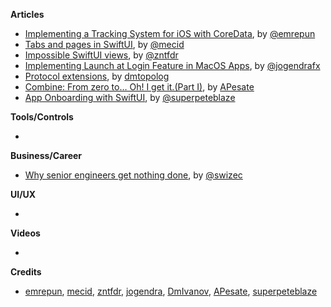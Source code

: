 
**Articles**

* [Implementing a Tracking System for iOS with CoreData](https://freeletics.engineering/2020/06/22/ios_tracking_coredata.html), by [@emrepun](https://github.com/emrepun)
* [Tabs and pages in SwiftUI](https://swiftwithmajid.com/2020/09/16/tabs-and-pages-in-swiftui/), by [@mecid](https://twitter.com/mecid)
* [Impossible SwiftUI views](https://fivestars.blog/swiftui/impossible-swiftui-views.html), by [@zntfdr](https://twitter.com/zntfdr)
* [Implementing Launch at Login Feature in MacOS Apps](https://jogendra.dev/implementing-launch-at-login-feature-in-macos-apps), by [@jogendrafx](https://twitter.com/jogendrafx)
* [Protocol extensions](https://dmtopolog.com/protocol-extensions/), by [dmtopolog](https://twitter.com/dmtopolog)
* [Combine: From zero to… Oh! I get it.(Part I)](https://medium.com/dev-jam/combine-from-zero-to-oh-i-get-it-part-i-6aa9ced8e5f), by [APesate](https://github.com/Apesate)
* [App Onboarding with SwiftUI](https://medium.com/zendesk-engineering/app-onboarding-with-swiftui-23d970ab24d4?source=friends_link&sk=d8a2da43171af87bb2456c24de14ed13), by [@superpeteblaze](https://twitter.com/superpeteblaze)

**Tools/Controls**

*

**Business/Career**

* [Why senior engineers get nothing done](https://swizec.com/blog/why-senior-engineers-get-nothing-done/), by [@swizec](https://twitter.com/swizec)

**UI/UX**

*

**Videos**

*

**Credits**

* [emrepun](https://github.com/emrepun), [mecid](https://github.com/mecid), [zntfdr](https://github.com/zntfdr), [jogendra](https://github.com/jogendra), [DmIvanov](https://github.com/DmIvanov), [APesate](https://github.com/apesate), [superpeteblaze](https://github.com/superpeteblaze)
